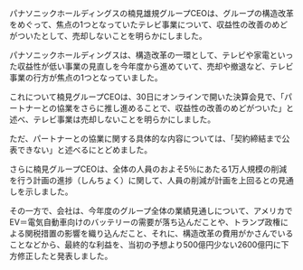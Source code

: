 パナソニックホールディングスの楠見雄規グループCEOは、グループの構造改革をめぐって、焦点の1つとなっていたテレビ事業について、収益性の改善のめどがついたとして、売却しないことを明らかにしました。

パナソニックホールディングスは、構造改革の一環として、テレビや家電といった収益性が低い事業の見直しを今年度から進めていて、売却や撤退など、テレビ事業の行方が焦点の1つとなっていました。


これについて楠見グループCEOは、30日にオンラインで開いた決算会見で、「パートナーとの協業をさらに推し進めることで、収益性の改善のめどがついた」と述べ、テレビ事業は売却しないことを明らかにしました。

ただ、パートナーとの協業に関する具体的な内容については、「契約締結まで公表できない」と述べるにとどめました。

さらに楠見グループCEOは、全体の人員のおよそ5％にあたる1万人規模の削減を行う計画の進捗（しんちょく）に関して、人員の削減が計画を上回るとの見通しを示しました。

その一方で、会社は、今年度のグループ全体の業績見通しについて、アメリカでEV＝電気自動車向けのバッテリーの需要が落ち込んだことや、トランプ政権による関税措置の影響を織り込んだこと、それに、構造改革の費用がかさんでいることなどから、最終的な利益を、当初の予想より500億円少ない2600億円に下方修正したと発表しました。